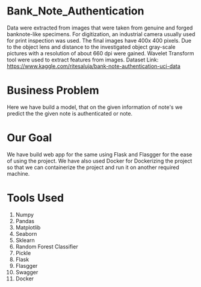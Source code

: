 # Bank_Note_Authentication
Data were extracted from images that were taken from genuine and forged banknote-like specimens. For digitization, an industrial camera usually used for print inspection was used. The final images have 400x 400 pixels. Due to the object lens and distance to the investigated object gray-scale pictures with a resolution of about 660 dpi were gained. Wavelet Transform tool were used to extract features from images.
Dataset Link: https://www.kaggle.com/ritesaluja/bank-note-authentication-uci-data

# Business Problem
Here we have build a model, that on the given information of note's we predict the the given note is authenticated or note.

# Our Goal
We have build web app for the same using Flask and Flasgger for the ease of using the project.
We have also used Docker for Dockerizing the project so that we can containerize the project and run it on another required machine.

# Tools Used
1. Numpy
2. Pandas
3. Matplotlib
4. Seaborn
5. Sklearn
6. Random Forest Classifier
7. Pickle
8. Flask
9. Flasgger
10. Swagger
11. Docker

